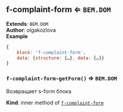 <a name="module_f-complaint-form"></a>

## f-complaint-form ⇐ <code>BEM.DOM</code>
**Extends**: <code>BEM.DOM</code>  
**Author**: olgakozlova  
**Example**  
```js
{
    block: 'f-complaint-form',
    data: {structure: {…}, data: {…}}
}
```
<a name="module_f-complaint-form..getForm"></a>

### `f-complaint-form~getForm()` ⇒ <code>BEM.DOM</code>
Возвращает s-form блока

**Kind**: inner method of [<code>f-complaint-form</code>](#module_f-complaint-form)  
